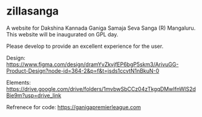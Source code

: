 # zillasanga
A website for Dakshina Kannada Ganiga Samaja Seva Sanga (R) Mangaluru.
This website will be inaugurated on GPL day. 

Please develop to provide an excellent experience for the user. 

Design:
https://www.figma.com/design/dramYvZkvjfEP6bgP5skm3/ArivuGG-Product-Design?node-id=364-2&p=f&t=jsds1ccvtN1nBkuN-0

Elements:
https://drive.google.com/drive/folders/1mvbwSbCCz04zTkgqDMwIfnWlS2dBie9m?usp=drive_link

Refrenece for code:
https://ganigapremierleague.com
